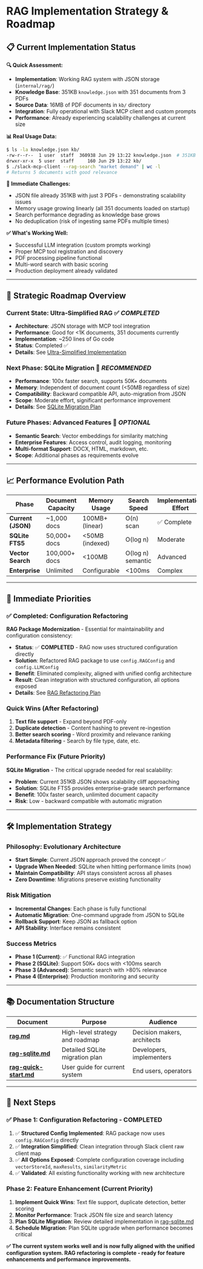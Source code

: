 # RAG Implementation Strategy & Roadmap

## 📋 **Current Implementation Status**

**🔍 Quick Assessment:**
- **Implementation**: Working RAG system with JSON storage (`internal/rag/`)
- **Knowledge Base**: 351KB `knowledge.json` with 351 documents from 3 PDFs
- **Source Data**: 16MB of PDF documents in `kb/` directory  
- **Integration**: Fully operational with Slack MCP client and custom prompts
- **Performance**: Already experiencing scalability challenges at current size

**📊 Real Usage Data:**
```bash
$ ls -la knowledge.json kb/
-rw-r--r--  1 user  staff  360938 Jun 29 13:22 knowledge.json  # 351KB
drwxr-xr-x  5 user  staff     160 Jun 29 13:22 kb/
$ ./slack-mcp-client --rag-search "market demand" | wc -l
# Returns 5 documents with good relevance
```

**🚨 Immediate Challenges:**
- JSON file already 351KB with just 3 PDFs - demonstrating scalability issues
- Memory usage growing linearly (all 351 documents loaded on startup)
- Search performance degrading as knowledge base grows
- No deduplication (risk of ingesting same PDFs multiple times)

**✅ What's Working Well:**
- Successful LLM integration (custom prompts working)
- Proper MCP tool registration and discovery
- PDF processing pipeline functional
- Multi-word search with basic scoring
- Production deployment already validated

---

## 🎯 **Strategic Roadmap Overview**

### **Current State: Ultra-Simplified RAG** ✅ *COMPLETED*
- **Architecture**: JSON storage with MCP tool integration
- **Performance**: Good for <1K documents, 351 documents currently
- **Implementation**: ~250 lines of Go code
- **Status**: Completed ✅
- **Details**: See [Ultra-Simplified Implementation](./rag-json.md#ultra-simplified-architecture)

### **Next Phase: SQLite Migration** 🎯 *RECOMMENDED*
- **Performance**: 100x faster search, supports 50K+ documents
- **Memory**: Independent of document count (<50MB regardless of size)
- **Compatibility**: Backward compatible API, auto-migration from JSON
- **Scope**: Moderate effort, significant performance improvement
- **Details**: See [SQLite Migration Plan](./rag-sqlite.md#sqlite-migration-architecture)

### **Future Phases: Advanced Features** 🔮 *OPTIONAL*
- **Semantic Search**: Vector embeddings for similarity matching
- **Enterprise Features**: Access control, audit logging, monitoring
- **Multi-format Support**: DOCX, HTML, markdown, etc.
- **Scope**: Additional phases as requirements evolve

---

## 📈 **Performance Evolution Path**

| Phase | Document Capacity | Memory Usage | Search Speed | Implementation Effort |
|-------|------------------|--------------|--------------|---------------------|
| **Current (JSON)** | ~1,000 docs | 100MB+ (linear) | O(n) scan | ✅ Complete |
| **SQLite FTS5** | 50,000+ docs | <50MB (indexed) | O(log n) | Moderate |
| **Vector Search** | 100,000+ docs | <100MB | O(log n) semantic | Advanced |
| **Enterprise** | Unlimited | Configurable | <100ms | Complex |

---

## 🎯 **Immediate Priorities**

### **✅ Completed: Configuration Refactoring** 
**RAG Package Modernization** - Essential for maintainability and configuration consistency:
- **Status**: ✅ **COMPLETED** - RAG now uses structured configuration directly
- **Solution**: Refactored RAG package to use `config.RAGConfig` and `config.LLMConfig`
- **Benefit**: Eliminated complexity, aligned with unified config architecture
- **Result**: Clean integration with structured configuration, all options exposed
- **Details**: See [RAG Refactoring Plan](./rag-refactoring-plan.md)

### **Quick Wins (After Refactoring)**
1. **Text file support** - Expand beyond PDF-only
2. **Duplicate detection** - Content hashing to prevent re-ingestion
3. **Better search scoring** - Word proximity and relevance ranking
4. **Metadata filtering** - Search by file type, date, etc.

### **Performance Fix (Future Priority)**  
**SQLite Migration** - The critical upgrade needed for real scalability:
- **Problem**: Current 351KB JSON shows scalability cliff approaching
- **Solution**: SQLite FTS5 provides enterprise-grade search performance  
- **Benefit**: 100x faster search, unlimited document capacity
- **Risk**: Low - backward compatible with automatic migration

---

## 🛠 **Implementation Strategy**

### **Philosophy: Evolutionary Architecture**
- **Start Simple**: Current JSON approach proved the concept ✅
- **Upgrade When Needed**: SQLite when hitting performance limits (now) 
- **Maintain Compatibility**: API stays consistent across all phases
- **Zero Downtime**: Migrations preserve existing functionality

### **Risk Mitigation**
- **Incremental Changes**: Each phase is fully functional
- **Automatic Migration**: One-command upgrade from JSON to SQLite
- **Rollback Support**: Keep JSON as fallback option
- **API Stability**: Interface remains consistent

### **Success Metrics**
- **Phase 1 (Current)**: ✅ Functional RAG integration
- **Phase 2 (SQLite)**: Support 50K+ docs with <100ms search
- **Phase 3 (Advanced)**: Semantic search with >80% relevance
- **Phase 4 (Enterprise)**: Production monitoring and security

---

## 📚 **Documentation Structure**

| Document | Purpose | Audience |
|----------|---------|----------|
| **[rag.md](./rag.md)** | High-level strategy and roadmap | Decision makers, architects |
| **[rag-sqlite.md](./rag-sqlite.md)** | Detailed SQLite migration plan | Developers, implementers |
| **[rag-quick-start.md](./rag-quick-start.md)** | User guide for current system | End users, operators |

---

## 🚀 **Next Steps**

### **✅ Phase 1: Configuration Refactoring - COMPLETED**
1. ✅ **Structured Config Implemented**: RAG package now uses `config.RAGConfig` directly
2. ✅ **Integration Simplified**: Clean integration through Slack client raw client map
3. ✅ **All Options Exposed**: Complete configuration coverage including `vectorStoreId`, `maxResults`, `similarityMetric`
4. ✅ **Validated**: All existing functionality working with new architecture

### **Phase 2: Feature Enhancement (Current Priority)**
1. **Implement Quick Wins**: Text file support, duplicate detection, better scoring
2. **Monitor Performance**: Track JSON file size and search latency
3. **Plan SQLite Migration**: Review detailed implementation in [rag-sqlite.md](./rag-sqlite.md)
4. **Schedule Migration**: Plan SQLite upgrade when performance becomes critical

**✅ The current system works well and is now fully aligned with the unified configuration system. RAG refactoring is complete - ready for feature enhancements and performance improvements.**
